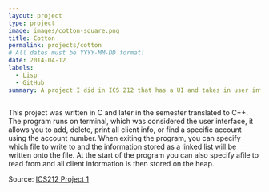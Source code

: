 ```yaml
---
layout: project
type: project
image: images/cotton-square.png
title: Cotton
permalink: projects/cotton
# All dates must be YYYY-MM-DD format!
date: 2014-04-12
labels:
  - Lisp
  - GitHub
summary: A project I did in ICS 212 that has a UI and takes in user information and stores it on a text file.
---
```

This project was written in C and later in the semester translated to C++. The program runs on terminal, which was considered the user interface, it allows you to add, delete, print all client info, or find a specific account using the account number. When exiting the program, you can specify which file to write to and the information stored as a linked list will be written onto the file. At the start of the program you can also specify afile to read from and all client information is then stored on the heap.

Source: <a href="https://github.com/Jonathan-Ma/ICS212-Project1.git"><i class="icon github large"></i>ICS212 Project 1</a>
